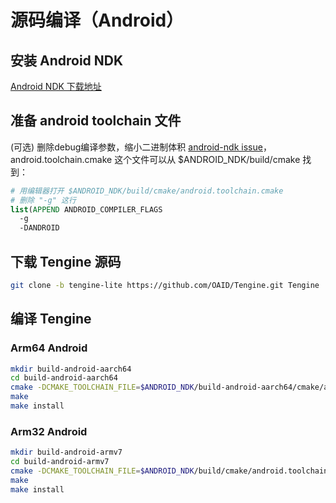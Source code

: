 # 源码编译（Android）

## 安装 Android NDK

[Android NDK 下载地址](http://developer.android.com/ndk/downloads/index.html)

## 准备 android toolchain 文件

(可选) 删除debug编译参数，缩小二进制体积 [android-ndk issue](https://github.com/android-ndk/ndk/issues/243)，android.toolchain.cmake 这个文件可以从 $ANDROID_NDK/build/cmake 找到：

```cmake
# 用编辑器打开 $ANDROID_NDK/build/cmake/android.toolchain.cmake
# 删除 "-g" 这行
list(APPEND ANDROID_COMPILER_FLAGS
  -g
  -DANDROID
```

## 下载 Tengine 源码

```bash
git clone -b tengine-lite https://github.com/OAID/Tengine.git Tengine
```

## 编译 Tengine

### Arm64 Android

```bash
mkdir build-android-aarch64
cd build-android-aarch64
cmake -DCMAKE_TOOLCHAIN_FILE=$ANDROID_NDK/build-android-aarch64/cmake/android.toolchain.cmake -DANDROID_ABI="arm64-v8a" -DANDROID_PLATFORM=android-21 ..
make
make install
```

### Arm32 Android

```bash
mkdir build-android-armv7
cd build-android-armv7
cmake -DCMAKE_TOOLCHAIN_FILE=$ANDROID_NDK/build/cmake/android.toolchain.cmake -DANDROID_ABI="armeabi-v7a" -DANDROID_ARM_NEON=ON -DANDROID_PLATFORM=android-19 ..
make
make install
```
